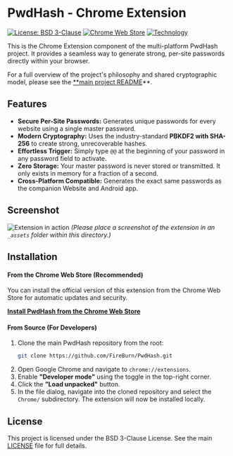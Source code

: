 # PwdHash - Chrome Extension

[![License: BSD 3-Clause](https://img.shields.io/badge/License-BSD%203--Clause-blue.svg)](../LICENSE)
[![Chrome Web Store](https://img.shields.io/badge/Chrome%20Web%20Store-v3.1.0-brightgreen.svg)](https://chrome.google.com/webstore/detail/pwdhash-unofficial-port/bpciigjflolfjofkpaellplmgmiadkma)
[![Technology](https://img.shields.io/badge/Technology-Manifest%20V3-orange.svg)]()

This is the Chrome Extension component of the multi-platform PwdHash project. It provides a seamless way to generate strong, per-site passwords directly within your browser.

For a full overview of the project's philosophy and shared cryptographic model, please see the [**main project README](../README.md)**.

## Features

*   **Secure Per-Site Passwords:** Generates unique passwords for every website using a single master password.
*   **Modern Cryptography:** Uses the industry-standard **PBKDF2 with SHA-256** to create strong, unrecoverable hashes.
*   **Effortless Trigger:** Simply type `@@` at the beginning of your password in any password field to activate.
*   **Zero Storage:** Your master password is never stored or transmitted. It only exists in memory for a fraction of a second.
*   **Cross-Platform Compatible:** Generates the exact same passwords as the companion Website and Android app.

## Screenshot

![Extension in action](_assets/screenshot.png)
*(Please place a screenshot of the extension in an `_assets` folder within this directory.)*

## Installation

#### From the Chrome Web Store (Recommended)
You can install the official version of this extension from the Chrome Web Store for automatic updates and security.

[**Install PwdHash from the Chrome Web Store**](https://chrome.google.com/webstore/detail/pwdhash-unofficial-port/bpciigjflolfjofkpaellplmgmiadkma)

#### From Source (For Developers)
1.  Clone the main PwdHash repository from the root:
    ```bash
    git clone https://github.com/FireBurn/PwdHash.git
    ```
2.  Open Google Chrome and navigate to `chrome://extensions`.
3.  Enable **"Developer mode"** using the toggle in the top-right corner.
4.  Click the **"Load unpacked"** button.
5.  In the file dialog, navigate into the cloned repository and select the `Chrome/` subdirectory. The extension will now be installed locally.

## License

This project is licensed under the BSD 3-Clause License. See the main [LICENSE](../LICENSE) file for full details.
